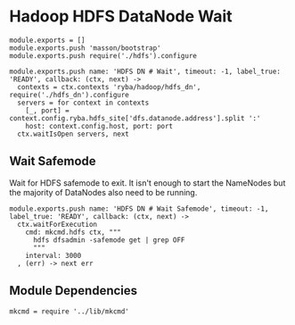 
# Hadoop HDFS DataNode Wait

    module.exports = []
    module.exports.push 'masson/bootstrap'
    module.exports.push require('./hdfs').configure

    module.exports.push name: 'HDFS DN # Wait', timeout: -1, label_true: 'READY', callback: (ctx, next) ->
      contexts = ctx.contexts 'ryba/hadoop/hdfs_dn', require('./hdfs_dn').configure
      servers = for context in contexts
        [_, port] = context.config.ryba.hdfs_site['dfs.datanode.address'].split ':'
        host: context.config.host, port: port
      ctx.waitIsOpen servers, next

## Wait Safemode

Wait for HDFS safemode to exit. It isn't enough to start the NameNodes but the
majority of DataNodes also need to be running.

    module.exports.push name: 'HDFS DN # Wait Safemode', timeout: -1, label_true: 'READY', callback: (ctx, next) ->
      ctx.waitForExecution
        cmd: mkcmd.hdfs ctx, """
          hdfs dfsadmin -safemode get | grep OFF
          """
        interval: 3000
      , (err) -> next err

## Module Dependencies

    mkcmd = require '../lib/mkcmd'